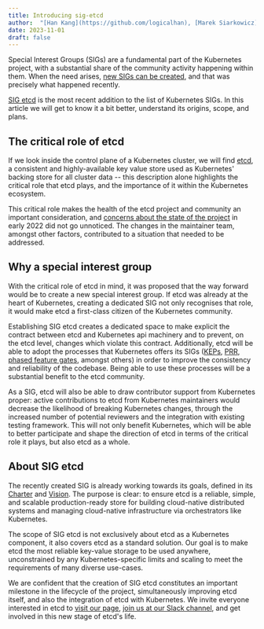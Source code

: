 ```yaml
---
title: Introducing sig-etcd
author:  "[Han Kang](https://github.com/logicalhan), [Marek Siarkowicz](https://github.com/serathius), Frederico Muñoz"
date: 2023-11-01
draft: false
---
```



Special Interest Groups (SIGs) are a fundamental part of the Kubernetes project, with a substantial share of the community activity happening within them. When the need arises, [new SIGs can be created](https://github.com/kubernetes/community/blob/master/sig-wg-lifecycle.md), and that was precisely what happened recently.

[SIG etcd](https://github.com/kubernetes/community/blob/master/sig-etcd/README.md) is the most recent addition to the list of Kubernetes SIGs. In this article we will get to know it a bit better, understand its origins, scope, and plans.

## The critical role of etcd

If we look inside the control plane of a Kubernetes cluster, we will find [etcd](https://kubernetes.io/docs/concepts/overview/components/#etcd), a consistent and highly-available key value store used as Kubernetes' backing store for all cluster data -- this description alone highlights the critical role that etcd plays, and the importance of it within the Kubernetes ecosystem.

This critical role makes the health of the etcd project and community an important consideration, and [concerns about the state of the project](https://groups.google.com/a/kubernetes.io/g/steering/c/e-O-tVSCJOk/m/N9IkiWLEAgAJ) in early 2022 did not go unnoticed. The changes in the maintainer team, amongst other factors, contributed to a situation that needed to be addressed.

## Why a special interest group

With the critical role of etcd in mind, it was proposed that the way forward would be to create a new special interest group. If etcd was already at the heart of Kubernetes, creating a dedicated SIG not only recognises that role, it would make etcd a first-class citizen of the Kubernetes community.

Establishing SIG etcd creates a dedicated space to make explicit the contract between etcd and Kubernetes api machinery and to prevent, on the etcd level, changes which violate this contract. Additionally, etcd will be able to adopt the processes that Kubernetes offers its SIGs ([KEPs](https://www.kubernetes.dev/resources/keps/), [PRR](https://github.com/kubernetes/community/blob/master/sig-architecture/production-readiness.md), [phased feature gates](https://kubernetes.io/docs/reference/command-line-tools-reference/feature-gates/), amongst others) in order to improve the consistency and reliability of the codebase. Being able to use these processes will be a substantial benefit to the etcd community.

As a SIG, etcd will also be able to draw contributor support from Kubernetes proper: active contributions to etcd from Kubernetes maintainers would decrease the likelihood of breaking Kubernetes changes, through the increased number of potential reviewers and the integration with existing testing framework. This will not only benefit Kubernetes, which will be able to better participate and shape the direction of etcd in terms of the critical role it plays, but also etcd as a whole.

## About SIG etcd

The recently created SIG is already working towards its goals, defined in its [Charter](https://github.com/kubernetes/community/blob/master/sig-etcd/charter.md) and [Vision](https://github.com/kubernetes/community/blob/master/sig-etcd/vision.md). The purpose is clear: to ensure etcd is a reliable, simple, and scalable production-ready store for building cloud-native distributed systems and managing cloud-native infrastructure via orchestrators like Kubernetes.

The scope of SIG etcd is not exclusively about etcd as a Kubernetes component, it also covers etcd as a standard solution. Our goal is to make etcd the most reliable key-value storage to be used anywhere, unconstrained by any Kubernetes-specific limits and scaling to meet the requirements of many diverse use-cases.

We are confident that the creation of SIG etcd constitutes an important milestone in the lifecycle of the project, simultaneously improving etcd itself, and also the integration of etcd with Kubernetes. We invite everyone interested in etcd to [visit our page](https://github.com/kubernetes/community/blob/master/sig-etcd/README.md), [join us at our Slack channel](https://kubernetes.slack.com/messages/etcd), and get involved in this new stage of etcd's life.

